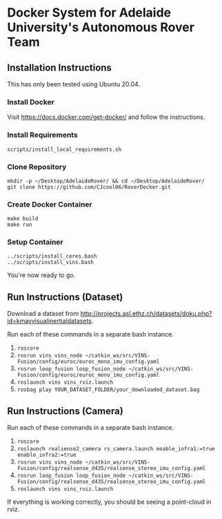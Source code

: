 # Docker System for Adelaide University's Autonomous Rover Team

## Installation Instructions
This has only been tested using Ubuntu 20.04.  

### Install Docker
Visit https://docs.docker.com/get-docker/ and follow the instructions.

### Install Requirements
```
scripts/install_local_requirements.sh
```

### Clone Repository
```
mkdir -p ~/Desktop/AdelaideRover/ && cd ~/Desktop/AdelaideRover/
git clone https://github.com/CJcool06/RoverDocker.git
```

### Create Docker Container
```
make build
make run
```

### Setup Container
```
../scripts/install_ceres.bash
../scripts/install_vins.bash
```

You're now ready to go.  


## Run Instructions (Dataset)
Download a dataset from http://projects.asl.ethz.ch/datasets/doku.php?id=kmavvisualinertialdatasets.  

Run each of these commands in a separate bash instance.

1. `roscore`
3. `rosrun vins vins_node ~/catkin_ws/src/VINS-Fusion/config/euroc/euroc_mono_imu_config.yaml`
4. `rosrun loop_fusion loop_fusion_node ~/catkin_ws/src/VINS-Fusion/config/euroc/euroc_mono_imu_config.yaml`
5. `roslaunch vins vins_rviz.launch`
6. `rosbag play YOUR_DATASET_FOLDER/your_downloaded_dataset.bag`

## Run Instructions (Camera)
Run each of these commands in a separate bash instance.

1. `roscore`
2. `roslaunch realsense2_camera rs_camera.launch enable_infra1:=true enable_infra2:=true`
3. `rosrun vins vins_node ~/catkin_ws/src/VINS-Fusion/config/realsense_d435/realsense_stereo_imu_config.yaml`
4. `rosrun loop_fusion loop_fusion_node ~/catkin_ws/src/VINS-Fusion/config/realsense_d435/realsense_stereo_imu_config.yaml`
5. `roslaunch vins vins_rviz.launch`

If everything is working correctly, you should be seeing a point-cloud in rviz.  
